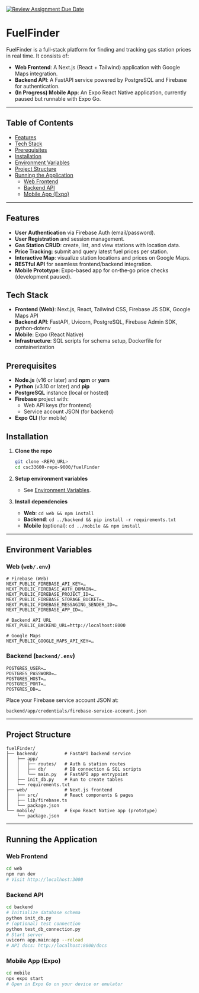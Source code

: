 [![Review Assignment Due Date](https://classroom.github.com/assets/deadline-readme-button-22041afd0340ce965d47ae6ef1cefeee28c7c493a6346c4f15d667ab976d596c.svg)](https://classroom.github.com/a/lbrlp8ht)

# FuelFinder

FuelFinder is a full‑stack platform for finding and tracking gas station prices in real time. It consists of:

- **Web Frontend**: A Next.js (React + Tailwind) application with Google Maps integration.  
- **Backend API**: A FastAPI service powered by PostgreSQL and Firebase for authentication.  
- **(In Progress) Mobile App**: An Expo React Native application, currently paused but runnable with Expo Go.

---

## Table of Contents

- [Features](#features)  
- [Tech Stack](#tech-stack)  
- [Prerequisites](#prerequisites)  
- [Installation](#installation)  
- [Environment Variables](#environment-variables)  
- [Project Structure](#project-structure)  
- [Running the Application](#running-the-application)  
  - [Web Frontend](#web-frontend)  
  - [Backend API](#backend-api)  
  - [Mobile App (Expo)](#mobile-app-expo)

---

## Features

- **User Authentication** via Firebase Auth (email/password).  
- **User Registration** and session management.  
- **Gas Station CRUD**: create, list, and view stations with location data.  
- **Price Tracking**: submit and query latest fuel prices per station.  
- **Interactive Map**: visualize station locations and prices on Google Maps.  
- **RESTful API** for seamless frontend/backend integration.  
- **Mobile Prototype**: Expo-based app for on‑the‑go price checks (development paused).  

## Tech Stack

- **Frontend (Web)**: Next.js, React, Tailwind CSS, Firebase JS SDK, Google Maps API  
- **Backend API**: FastAPI, Uvicorn, PostgreSQL, Firebase Admin SDK, python‑dotenv  
- **Mobile**: Expo (React Native)  
- **Infrastructure**: SQL scripts for schema setup, Dockerfile for containerization  

## Prerequisites

- **Node.js** (v16 or later) and **npm** or **yarn**  
- **Python** (v3.10 or later) and **pip**  
- **PostgreSQL** instance (local or hosted)  
- **Firebase** project with:  
  - Web API keys (for frontend)  
  - Service account JSON (for backend)  
- **Expo CLI** (for mobile)  

## Installation

1. **Clone the repo**  
   ```bash
   git clone <REPO_URL>
   cd csc33600-repo-9000/fuelFinder
   ```

2. **Setup environment variables**  
   - See [Environment Variables](#environment-variables).

3. **Install dependencies**  
   - **Web**: `cd web && npm install`  
   - **Backend**: `cd ../backend && pip install -r requirements.txt`  
   - **Mobile** (optional): `cd ../mobile && npm install`  

---

## Environment Variables

### Web (`web/.env`)
```env
# Firebase (Web)
NEXT_PUBLIC_FIREBASE_API_KEY=…
NEXT_PUBLIC_FIREBASE_AUTH_DOMAIN=…
NEXT_PUBLIC_FIREBASE_PROJECT_ID=…
NEXT_PUBLIC_FIREBASE_STORAGE_BUCKET=…
NEXT_PUBLIC_FIREBASE_MESSAGING_SENDER_ID=…
NEXT_PUBLIC_FIREBASE_APP_ID=…

# Backend API URL
NEXT_PUBLIC_BACKEND_URL=http://localhost:8000

# Google Maps
NEXT_PUBLIC_GOOGLE_MAPS_API_KEY=…
```

### Backend (`backend/.env`)
```env
POSTGRES_USER=…
POSTGRES_PASSWORD=…
POSTGRES_HOST=…
POSTGRES_PORT=…
POSTGRES_DB=…
```

Place your Firebase service account JSON at:
```
backend/app/credentials/firebase-service-account.json
```

---

## Project Structure

```
fuelFinder/
├── backend/          # FastAPI backend service
│   ├── app/
│   │   ├── routes/   # Auth & station routes
│   │   ├── db/       # DB connection & SQL scripts
│   │   └── main.py   # FastAPI app entrypoint
│   ├── init_db.py    # Run to create tables
│   └── requirements.txt
├── web/              # Next.js frontend
│   ├── src/          # React components & pages
│   ├── lib/firebase.ts
│   └── package.json
└── mobile/           # Expo React Native app (prototype)
    └── package.json
```

---

## Running the Application

### Web Frontend
```bash
cd web
npm run dev
# Visit http://localhost:3000
```

### Backend API
```bash
cd backend
# Initialize database schema
python init_db.py
# (optional) test connection
python test_db_connection.py
# Start server
uvicorn app.main:app --reload
# API docs: http://localhost:8000/docs
```

### Mobile App (Expo)
```bash
cd mobile
npx expo start
# Open in Expo Go on your device or emulator
```